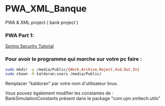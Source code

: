 PWA_XML_Banque
==============

PWA &amp; XML project ( bank project ) 


### PWA Part 1:
[Spring Security Tutorial](http://www.mkyong.com/tutorials/spring-security-tutorials/)

### Pour avoir le programme qui marche sur votre pc faire :
```bash 
sudo mkdir -p /media/Public/{Work,Archive,Reject,Xsd,Out,In}
sudo chown -R kaldoran:users /media/Public/
```

Remplacer "kaldoran" par votre nom d'utilisateur linux.

Vous pouvez également modifier les constantes de : BankSimulationConstants présent dans le package 
"com.ujm.xmltech.utils"